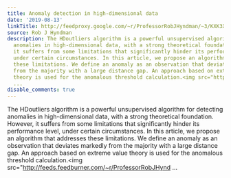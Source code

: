 ```yaml
---
title: Anomaly detection in high-dimensional data
date: '2019-08-13'
linkTitle: http://feedproxy.google.com/~r/ProfessorRobJHyndman/~3/KXK3XsUHhWU/
source: Rob J Hyndman
description: The HDoutliers algorithm is a powerful unsupervised algorithm for detecting
  anomalies in high-dimensional data, with a strong theoretical foundation. However,
  it suffers from some limitations that significantly hinder its performance level,
  under certain circumstances. In this article, we propose an algorithm that addresses
  these limitations. We define an anomaly as an observation that deviates markedly
  from the majority with a large distance gap. An approach based on extreme value
  theory is used for the anomalous threshold calculation.<img src="http://feeds.feedburner.com/~r/ProfessorRobJHynd
  ...
disable_comments: true
---
```

The HDoutliers algorithm is a powerful unsupervised algorithm for detecting anomalies in high-dimensional data, with a strong theoretical foundation. However, it suffers from some limitations that significantly hinder its performance level, under certain circumstances. In this article, we propose an algorithm that addresses these limitations. We define an anomaly as an observation that deviates markedly from the majority with a large distance gap. An approach based on extreme value theory is used for the anomalous threshold calculation.<img src="http://feeds.feedburner.com/~r/ProfessorRobJHynd ...
